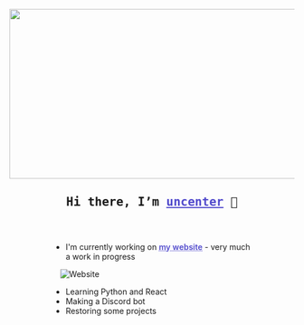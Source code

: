 <br>
<div align="center">
  <img src="https://i.pinimg.com/originals/a2/f4/90/a2f490b01fff8004dbc50ffc5ac7100e.gif" width="600" height="300"/>
</div>

<h2 style="text-align: center"><samp> Hi there, I’m <a style="text-decoration: underline #5049cc; color: #5049cc;" href="https://uncenter.org" target="_blank" rel="noopener noreferrer">uncenter</a> 👋</h2>
<div style="margin: auto; width: 70%; padding: 10px;">

<br>

- I'm currently working on <a style="text-decoration: underline dotted #5049cc; color: #5049cc; font-weight: 600;" href="https://uncenter.org">my website</a> - very much a work in progress
  
&emsp;![Website](https://img.shields.io/website?down_color=red&down_message=down&up_color=green&up_message=online&url=https%3A%2F%2Funcenter.org)
- Learning Python and React
- Making a Discord bot
- Restoring some projects

<br>
</div>
